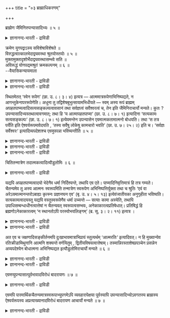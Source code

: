 +++
title = "०३ ब्राह्माधिकरणम्"

+++

ब्राह्मेण जैमिनिरुपन्यासादिभ्यः ॥ ५ ॥  
<details><summary>ज्ञानानन्द-भारती - द्राविडी</summary>

प्राह्मेण जैमिनिरुबन्यासादिप्य: ॥ ५ ॥
</details>

क्रमेण युगपद्वाऽस्य सविशेषाविशेषते ॥  
विरुद्धत्वात्कालभेदाद्व्यवस्था श्रुतयोस्तयोः ॥ ५ ॥  
मुक्तामुक्तादृशोर्भेदाद्व्यवस्थासम्भवे सति ॥  
अविरूद्धं योगपद्यमश्रुतं क्रमकल्पनम् ॥ ६ ॥  
--वैयासिकन्यायमाला

<details><summary>ज्ञानानन्द-भारती - द्राविडी</summary>

इवऩुक्कु सगुणमायिरुत्तल्, निर्गुणमायिरुत्तल् इरण्डुम् वरिसैयाग
एऱ्पडुगिऱदा? अल्लदु समगालत् तिलेये? अन्द इरण्डु सुरुदिगळुम्
विरुत्तमायिरुप्पदाल्, कालत्तिऩ् वित्यासत्तिऩाल् वियवस्तै।
</details>

<details><summary>ज्ञानानन्द-भारती - द्राविडी</summary>

मुक्तऩुडैय पार्वै, मुक्तऩल्लादवऩुडैय पार्वै इवैगळुक्कुळ् उळ्ळ
पेदत्तिऩाल् वियवस्तै सम्बविक्किऱबडियाल्, समगालत्तिल् इरण्डुमिरुप्पदु
विरुत्तमिल्लै। वरिसैयॆऩ्ऱु कल्बिप्पदु केट्कप्पडाददु (वेदत्तिल् काणाददु)।
</details>

स्थितमेतत् ‘स्वेन रूपेण’ (छा. उ. ८। ३। ४) इत्यत्र —
आत्ममात्ररूपेणाभिनिष्पद्यते, न आगन्तुकेनापररूपेणेति। अधुना तु
तद्विशेषबुभुत्सायामभिधीयते — स्वम् अस्य रूपं ब्राह्मम्
अपहतपाप्मत्वादिसत्यसङ्कल्पत्वावसानं तथा सर्वज्ञत्वं सर्वेश्वरत्वं च, तेन
इति जैमिनिराचार्यो मन्यते। कुतः ? उपन्यासादिभ्यस्तथात्वावगमात्; तथा हि
‘य आत्मापहतपाप्मा’ (छा. उ. ८। ७। १) इत्यादिना ‘सत्यकामः सत्यसङ्कल्पः’
(छा. उ. ८। ७। १) इत्येवमन्तेन उपन्यासेन एवमात्मकतामात्मनो बोधयति। तथा
‘स तत्र पर्येति इति ऐश्वर्यरूपमावेदयति , ‘तस्य सर्वेषु लोकेषु कामचारो
भवति’ (छा. उ. ७। २५। २) इति च। ‘सर्वज्ञः सर्वेश्वरः’
इत्यादिव्यपदेशाश्च एवमुपपन्ना भविष्यन्तीति ॥ ५ ॥

<details><summary>ज्ञानानन्द-भारती - द्राविडी</summary>

(मुक्तऩ् सत्यगामत्वम् मुदलाऩ विसेषङ् गळुडऩ् कूडिऩवऩा अल्लदु निर्विसेष
सैदऩ्य मात्र स्वरूबऩा ऎऩ्ऱु सन्देहम्। जैमिऩि मुदल् पक्षत्तैयुम् ओௗटुलोमि
इरण्डावदु पक्षत्तैयुम् कूऱुगिऱार्गळ्। जैमिऩि विसेषङ्गळ् सत्यमॆऩ्ऱुम्
ऒळडुलोमि असत् ऎऩ्ऱुम् कूऱुगिऱार्। सविसेषम् निर्विसेषम् इरण्डुम्
ऒऩ्ऱुक्कॊऩ्ऱु विरुत्तमादलाल् मुदलिल् सविसेषमायुम् पिऩ्ऩाल्
निर्विसेषमायुमा किऱाऩ् ऎऩ्ऱु पूर्वबक्षम्।
</details>

<details><summary>ज्ञानानन्द-भारती - द्राविडी</summary>

निर्विसेषम्दाऩ्। सत्यम्। विसेषम् सत्यमुमल्ल। असत्तुमल्ल। पॊय्याऩवै। आगवे
उलगप्पार्वै यिल् सविसेषमागत् तोऩ्ऱिऩालुम् मुक्तऩुडैय पार्वैयिल् मुक्तऩ्
निर्विसेष सैदऩ्य स्वरूबऩ्दाऩ् ऎऩ्ऱु सित्तान्दम्। इदुवे पादरायणमदम्।)
</details>

<details><summary>ज्ञानानन्द-भारती - द्राविडी</summary>

“तऩ्ऩुडैय रूबत्तुडऩ् (सान् VIII३–४;) ऎऩ्बदिल् आत्मावाग मात्तिरमिरुक्कुम्
रूबत्तुडऩ् एऱ्पडुगिऱाऩ्, पुदिदागवरुम् वेऱु ऎन्द रूबत्तुडऩिल्लैयॆऩ्बदु
तीर्माऩिक्कप् पट्टदु। इप्पॊऴुदु अदऩ् विसेषत्तै अऱिय विरुम्बुम्बोदु
सॊल्लप्पडुगिऱदु; इवऩुडैय 'तऩ्रूबम्' ऎऩ्बदु पिरह्मत्तिऩ् स्वरूबम्,
पाबमऱ्ऱदु ऎऩ्बदु मुदल् सत्य सङ्गल्बत्तऩ्मै वरैयिलुळ्ळदुम् अप्पडिये
सर्वक्ञत्तऩ्मै, सर्वेसुवरत्तऩ्मैयुम् ; इन्द स्वरूबत्तुडऩ् आगिऱाऩ् ऎऩ्ऱु
जैमिऩि आसार्यार् ऎण्णुगिऱार्। एऩ्? उबऩ्यासम् मुदलियदि लिरुन्दु
अव्विदमिरुप्पदागत् तॆरिवदाल् अप्पडिये " ऎन्द आत्मा पाबमऱ्ऱवरो?'' (सान्
VIII ७-१) ऎऩ्बदु मुदलाऩदाय् “सत्यगामऩ् सत्य सङ्गल्बऩ्” (VIII-७-१) ऎऩ्ऱु
मुडिवुळ्ळदायुळ्ळ उबऩ्यासत्तिऩाल् आत्माविऱ्कु इव्विदम्
स्वरूबत्तुडऩिरुक्कुम् तऩ्मैयै काट्टुगिऱदु। अप्पडिये "अवऩ् अङ्गे
साप्पिट्टुक्कॊण्डु, विळैयाडिक्कॊण्डु रमित्तुक् कॊण्डु सुऱ्ऱिवरुगिऱाऩ्”।
(सान् VIII १२-३) ऎऩ्ऱु ईसुवर सम्बन्दमाऩ रूबत्तै तॆरिविक्किऱदु “अवऩुक्कु
ऎल्ला उलगङ्गळिलुम् इष्टप्पडि सञ्जारम् एऱ्पडुगिऱदु” (सान् VII-२५-२)
ऎऩ्ऱुम्, "सर्वक्ञर्, सर्वेसुवरर्" ऎऩ्बदु मुदलाऩ कुऱिप्पिडुवदुम्गूड
इव्विदम् पॊरुत्तमा किऩ्ऱऩ ऎऩ्ऱु।
</details>

चितितन्मात्रेण तदात्मकत्वादित्यौडुलोमिः ॥ ६ ॥  
<details><summary>ज्ञानानन्द-भारती - द्राविडी</summary>

सिदिदन्मात्रेण तदात्मगत्वादित्यौडुलोमि: ॥ ६ ॥
</details>

यद्यपि अपहतपाप्मत्वादयो भेदेनैव धर्मा निर्दिश्यन्ते, तथापि एव एते।
पाप्मादिनिवृत्तिमात्रं हि तत्र गम्यते। चैतन्यमेव तु अस्य आत्मनः
स्वरूपमिति तन्मात्रेण स्वरूपेण अभिनिष्पत्तिर्युक्ता तथा च श्रुतिः ‘एवं
वा अरेऽयमात्मानन्तरोऽबाह्यः कृत्स्नः प्रज्ञानघन एव’ (बृ. उ. ४। ५। १३)
इत्येवंजातीयका अनुगृहीता भविष्यति। सत्यकामत्वादयस्तु यद्यपि
वस्तुस्वरूपेणैव धर्मा उच्यन्ते — सत्याः कामा अस्येति, तथापि
उपाधिसम्बन्धाधीनत्वात्तेषां न चैतन्यवत् स्वरूपत्वसम्भवः,
अनेकाकारत्वप्रतिषेधात्। प्रतिषिद्धं हि ब्रह्मणोऽनेकाकारत्वम् ‘न
स्थानतोऽपि परस्योभयलिङ्गम्’ (ब्र. सू. ३। २। ११) इत्यत्र ।

<details><summary>ज्ञानानन्द-भारती - द्राविडी</summary>

पाबमऱ्ऱदऩ्मै मुदलियवै वेऱ्ऱुमैयुड ऩेये तर्मङ्गळाग सॊल्लप्पट्टिरुन्द
पोदिलुम्गूड, इवै सप्तत्तिऩाल् कल्बिक्कप्पडुवदिऩाल् एऱ्पडुगिऱ वैगळेदाऩ्
पाबम् मुदलियदिऩ् निविरुत्ति मात्तिरमल् लवा अङ्गे तॆरिगिऱदु? सैदऩ्यम्
मट्टुमे इन्द आत्माविऩ् स्वरूबम् ऎऩ्बदऩाल्, अदु मात्तिरमा यिरुक्कुम्
स्वरूबत्तुडऩ् एऱ्पडुवदु नियायमागुम् अप्पडियेदाऩ् इव्विदमाऩ इन्द आत्मा
इडैयऱ् ऱवर्, वॆळियऱ्ऱवर्, पूर्णमायुळ्ळवर्, अऱिवुक्कट्टि ये" (पिरुहत् IV
५-१३) ऎऩ्बदु पोलुळ्ळ सुरुदिगळ् ऒप्पुक्कॊळ्ळप्पट्टदाग आगुम्।
</details>

<details><summary>ज्ञानानन्द-भारती - द्राविडी</summary>

सत्यगामत्तऩ्मै मुदलियवैयो वस्तुविऩ् स्वरूबमागवे तर्मङ्गळाग
सॊल्लप्पट्टिरुन्द पोदिलुम् "इवरुडैय कामङ्गळ् सत्यम्" ऎऩ्ऱु, अप्पडियुम्
अवैगळुक्कु उबादिगळुक्कु अदीऩमायि रुक्कुम् तऩ्मैयिरुप्पदाल्
सैदऩ्यत्तैप्पोल स्वरूबत्तऩ्मै सम्बविक्कादु; पलविद रूबत्तुडऩि रुक्कुम्
तऩ्मै मऱुक्कप्पट्टिरुप्पदाल्। पिरह्मत्तिऱ्कु पल रूबङ्गळिरुक्कुम् तऩ्मै
"इडत्तिऩालुम् कूड परबिरह्मत्तिऱ्कु इरण्डुविद अडैयाळम् किडैया तु”
(सूत्रम् III २-११) ऎऩ्बदिल् मऱुक्कप्पट्टिरुक्किऱदु अल्लवा?
</details>

अत एव च जक्षणादिसङ्कीर्तनमपि दुःखाभावमात्राभिप्रायं स्तुत्यर्थम्
‘आत्मरतिः’ इत्यादिवत्। न हि मुख्यान्येव रतिक्रीडामिथुनानि आत्मनि
शक्यन्ते वर्णयितुम् , द्वितीयविषयत्वात्तेषाम्।
तस्मान्निरस्ताशेषप्रपञ्चेन प्रसन्नेन अव्यपदेश्येन बोधात्मना अभिनिष्पद्यत
इत्यौडुलोमिराचार्यो मन्यते ॥ ६ ॥

<details><summary>ज्ञानानन्द-भारती - द्राविडी</summary>

अदिऩालेये साप्पाडु मुदलियदैच् चॊल्लु वदुम्गूड तुक्कमिल्लैयॆऩ्बदै
मात्तिरम् नोक्कमा युळ्ळदु, “तऩ्ऩिडत्तिलेये रदि" ऎऩ्बदु मुदलियवै पोल,
स्तोत्रत्तिऱ्कागवुळ्ळदु। रदि, किरीडै, इरट्टै इवै मुक्कियमाऩवैगळागवे
आत्माविडत्तिल् वर्णिक्क मुडियादल्लवा, अवैगळुक्कु इरण्डावदु वस्तुवै
विषयमायुळ्ळदऩ्मैयिरुप्पदाल्?
</details>

<details><summary>ज्ञानानन्द-भारती - द्राविडी</summary>

आगैयाल् ऎल्ला पिरबञ्जमुम् निविरुत्तियाऩ ताय्, तॆळिवडैन्ददाय्,
कुऱिप्पिट्ट मुडियाददाय् उळ्ळ ञाऩ स्वरूबऩाग आगिविडुगिऱाऩ् ऎऩ्ऱु ऒळडुलोमि
आसार्यार् ऎण्णुगिऱार्।
</details>

एवमप्युपन्यासात्पूर्वभावादविरोधं बादरायणः ॥ ७ ॥  
<details><summary>ज्ञानानन्द-भारती - द्राविडी</summary>

एवमप्युबन्यासात्पूर्वबावादविरोदम् पादरायण: ॥ ७ ॥
</details>

एवमपि पारमार्थिकचैतन्यमात्रस्वरूपाभ्युपगमेऽपि व्यवहारापेक्षया
पूर्वस्यापि उपन्यासादिभ्योऽवगतस्य ब्राह्मस्य ऐश्वर्यरूपस्य
अप्रत्याख्यानादविरोधं बादरायण आचार्यो मन्यते ॥ ७ ॥

<details><summary>ज्ञानानन्द-भारती - द्राविडी</summary>

इप्पडियाऩालुम्, वास्तवमाग सैदऩ्यत्तै मात्तिरम् स्वरूबमॆऩ्ऱु
ऒप्पुक्कॊण्डालुम्गूड, वियवहारत्तै अबेक्षित्तु मुऩ् सॊऩ्ऩ पिरह् मत्तिऩ्
ऐसुवरिय स्वरूबम् कूड उबऩ्यासम् मुदलिय वैगळाल् अऱियप्पडुवदऱ्कु मऱुप्पु
सॊल्लप्पडाद तिऩाल् विरोदमिल्लै ऎऩ्ऱु पादरायण आसार्यार् ऎण्णुगिऱर्।
</details>

